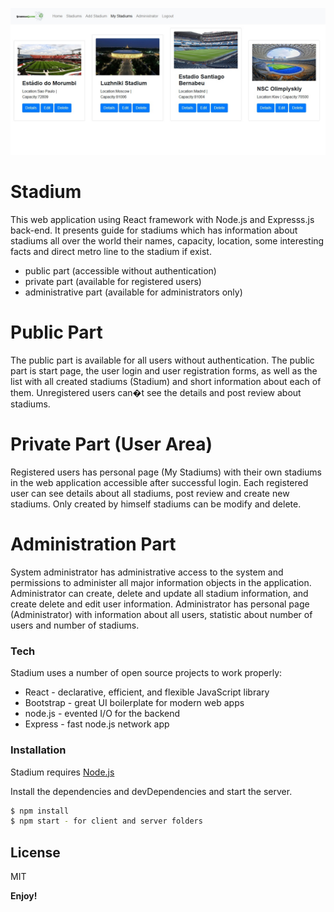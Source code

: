 ![Screenshot](reactstadiums.jpg)

# Stadium

This web application using React framework with Node.js and Expresss.js back-end. It presents guide for stadiums which has information about stadiums all over the world their names, capacity, location, some interesting facts and direct metro line to the stadium if exist.

-	public part (accessible without authentication)
-	private part (available for registered users) 
-	administrative part (available for administrators only)


# Public Part

The public part is available for all users without authentication. The public part is start page, the user login and user registration forms, as well as the list with all created stadiums (Stadium) and short information about each of them. Unregistered users can�t see the details and post review about stadiums.

# Private Part (User Area)

Registered users has personal page (My Stadiums) with their own stadiums in the web application accessible after successful login. Each registered user can see details about all stadiums, post review and create new stadiums. Only created by himself stadiums can be modify and delete.

# Administration Part

System administrator has administrative access to the system and permissions to administer all major information objects in the application. Administrator can create, delete and update all stadium information, and create delete and edit user information. Administrator has personal page (Administrator) with information about all users, statistic about number of users and number of stadiums.

### Tech

Stadium uses a number of open source projects to work properly:

* React - declarative, efficient, and flexible JavaScript library
* Bootstrap - great UI boilerplate for modern web apps
* node.js - evented I/O for the backend
* Express - fast node.js network app 

### Installation

Stadium requires [Node.js](https://nodejs.org/)

Install the dependencies and devDependencies and start the server.

```sh
$ npm install
$ npm start - for client and server folders
```

License
----

MIT


**Enjoy!**
 